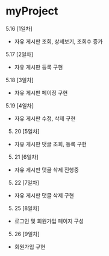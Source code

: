 # myProject

5.16 [1일차]
- 자유 게시판 조회, 상세보기, 조회수 증가

5.17 [2일차]
- 자유 게시판 등록 구현

5.18 [3일차]
- 자유 게시판 페이징 구현

5.19 [4일차]
- 자유 게시판 수정, 삭제 구현

5. 20 [5일차]
- 자유 게시판 댓글 조회, 등록 구현

5. 21 [6일차]
- 자유 게시판 댓글 삭제 진행중

5. 22 [7일차]
- 자유 게시판 댓글 삭제 구현

5. 25 [8일차]
- 로그인 및 회원가입 페이지 구성

5. 26 [9일차]
- 회원가입 구현
